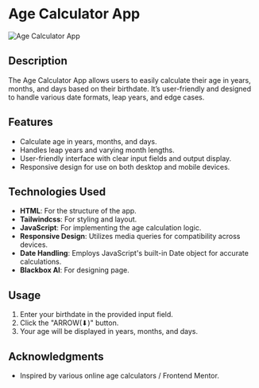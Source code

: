 # Age Calculator App

![Age Calculator App](https://github.com/[UFOASTRO]/[AgeCalculator]/blob/[main]/image.png?raw=true) <!-- Replace with the actual path to your image -->

## Description

The Age Calculator App allows users to easily calculate their age in years, months, and days based on their birthdate. It’s user-friendly and designed to handle various date formats, leap years, and edge cases.

## Features

- Calculate age in years, months, and days.
- Handles leap years and varying month lengths.
- User-friendly interface with clear input fields and output display.
- Responsive design for use on both desktop and mobile devices.

## Technologies Used

- **HTML**: For the structure of the app.
- **Tailwindcss**: For styling and layout.
- **JavaScript**: For implementing the age calculation logic.
- **Responsive Design**: Utilizes media queries for compatibility across devices.
- **Date Handling**: Employs JavaScript's built-in Date object for accurate calculations.
- **Blackbox AI**: For designing page.
## Usage

1. Enter your birthdate in the provided input field.
2. Click the "ARROW(⬇)" button.
3. Your age will be displayed in years, months, and days.


## Acknowledgments

- Inspired by various online age calculators / Frontend Mentor.

